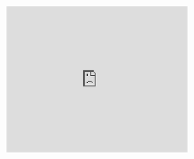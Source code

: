 <iframe src="https://docs.google.com/presentation/d/1-ygFCdgtI6dwkIUtQ1LXYvhrAq-CT8d9fGmSxMmiblw/embed?start=false&loop=false&delayms=3000" frameborder="0" width="480" height="389" allowfullscreen="true" mozallowfullscreen="true" webkitallowfullscreen="true"></iframe>

